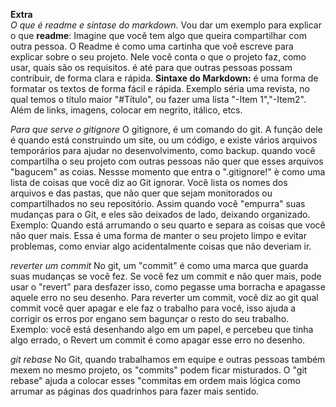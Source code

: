 <b>Extra</b><br>
<i>O que é readme e sintase do markdown.</i>
Vou dar um exemplo para explicar o que <b>readme</b>: Imagine que você tem algo que queira compartilhar com outra pessoa. O Readme é como uma cartinha que voê escreve para explicar sobre o seu projeto. Nele você conta o que o projeto faz, como usar, quais são os requisitos. é até para que outras pessoas possam contribuir, de forma clara e rápida.
<b>Sintaxe do Markdown:</b> é uma forma de formatar os textos de forma fácil e rápida. Exemplo séria uma revista, no qual temos o título maior "#Título", ou fazer uma lista "-Item 1","-Item2". Além de links, imagens, colocar em negrito, itálico, etcs. 

<i>Para que serve o gitignore</i>
O gitignore, é um comando do git. A função dele é quando está construindo um site, ou um código, e existe vários arquivos temporários para ajudar no desenvolvimento, como backup. quando você compartilha o seu projeto com outras pessoas não quer que esses arquivos "bagucem" as coias. Nessse momento que entra o ".gitignore!" è como uma lista de coisas que você diz ao Git ignorar. Você lista os  nomes dos arquivos e das pastas, que não quer que sejam monitorados ou compartilhados no seu repositório. Assim quando você "empurra" suas mudanças para o Git, e eles são deixados de lado, deixando organizado. Exemplo: Quando está arrumando o seu quarto e separa as coisas que você não quer mais. Essa é uma forma de manter o seu projeto limpo e evitar problemas, como enviar algo acidentalmente coisas que não deveriam ir. 

<i>reverter um commit</i>
No git, um "commit" é como uma marca que guarda suas mudanças se você fez. Se você fez um commit e não quer mais, pode usar o "revert" para desfazer isso, como pegasse uma borracha e apagasse aquele erro no seu desenho. Para reverter um commit, você diz ao git qual commit você quer apagar e ele faz o trabalho para você, isso ajuda a corrigir os erros por engano sem bagunçar o resto do seu trabalho. Exemplo: você está desenhando algo em um papel, e percebeu que tinha algo errado, o Revert um commit é como apagar esse erro no desenho.  

<i>git rebase</i>
No Git, quando trabalhamos em equipe e outras pessoas também mexem no mesmo projeto, os "commits" podem ficar misturados. O "git rebase" ajuda a colocar esses "commitas em ordem mais lógica como arrumar as páginas dos quadrinhos para fazer mais sentido.
